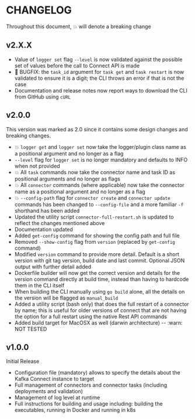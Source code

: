 # CHANGELOG

Throughout this document, :boom: will denote a breaking change

## v2.X.X

* Value of `logger set` flag `--level` is now validated against the possible set of values before the call to Connect API is made
* :bug: BUGFIX: the `task_id` argument for `task get` and `task restart` is now validated to ensure it is a digit; the CLI throws an error if that is not the case
* Documentation and release notes now report ways to download the CLI from GitHub using `cURL`

## v2.0.0

This version was marked as 2.0 since it contains some design changes and breaking changes.

* :boom: `logger get` and `logger set` now take the logger/plugin class name as a positional argument and no longer as a flag
* `--level` flag for `logger set` is no longer mandatory and defaults to INFO when not provided
* :boom: All `task` commands now take the connector name and task ID as positional arguments and no longer as flags
* :boom: All `connector` commands (where applicable) now take the connector name as a positional argument and no longer as a flag
* :boom: `--config-path` flag for `connector create` and `connector update` commands has been changed to `--config-file` and a more familiar `-f` shorthand has been added
* Updated the utility script `connector-full-restart.sh` is updated to reflect the changes mentioned above
* Documentation updated
* Added `get-config` command for showing the config path and full file
* Removed `--show-config` flag from `version` (replaced by `get-config` command)
* Modified `version` command to provide more detail. Default is a short version with git tag version, build date and last commit. Optional JSON output with further detail added
* Dockerfile builder will now get the correct version and details for the version command directly at build time, instead than having to hardcode them in the CLI itself
* When building the CLI manually using `go build` alone, all the details on the version will be flagged as `manual_build`
* Added a utility script (bash only) that does the full restart of a connector by name; this is useful for older versions of connect that are not having the option for a full restart using the native Rest API commands
* Added build target for MacOSX as well (darwin architecture) -- :warn: NOT TESTED

## v1.0.0

Initial Release

* Configuration file (mandatory) allows to specify the details about the Kafka Connect instance to target
* Full management of connectors and connector tasks (including deployments and validation)
* Management of log level at runtime
* Full instructions for building and usage including: building the executables, running in Docker and running in k8s
